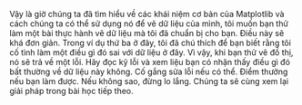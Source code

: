 Vậy là giờ chúng ta đã tìm hiểu về các khái niệm cơ bản của Matplotlib và cách chúng ta có thể sử dụng nó để vẽ dữ liệu của mình,
tôi muốn bạn thử làm một bài thực hành vẽ dữ liệu mà tôi đã chuẩn bị cho bạn.
Điều này sẽ khá đơn giản.
Trong ví dụ thứ ba ở đây, tôi đã chú thích để bạn biết rằng tôi cố tình làm một điều gì đó sai với dữ liệu ở đây.
Vì vậy, khi bạn thử vẽ đồ thị, nó sẽ trả về một lỗi.
Hãy đọc kỹ lỗi và xem liệu bạn có nhận thấy điều gì đó bất thường về dữ liệu này không.
Cố gắng sửa lỗi nếu có thể.
Điểm thưởng nếu bạn làm được.
Nếu không sao, đừng lo lắng.
Chúng ta sẽ cùng xem lại giải pháp trong bài học tiếp theo.

